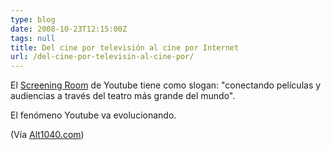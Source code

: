 ```yaml
---
type: blog
date: 2008-10-23T12:15:00Z
tags: null
title: Del cine por televisión al cine por Internet
url: /del-cine-por-televisin-al-cine-por/
---
```



<div xmlns="http://www.w3.org/1999/xhtml">El <a href="http://www.youtube.com/ytscreeningroom">Screening Room</a> de Youtube tiene como slogan: "conectando películas y audiencias a través del teatro más grande del mundo".

El fenómeno Youtube va evolucionando.

(Vía <a href="http://alt1040.com/2008/10/la-sala-de-proyeccion-youtube/">Alt1040.com</a>)
</div>
